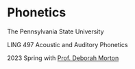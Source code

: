 # Phonetics

The Pennsylvania State University

LING 497 Acoustic and Auditory Phonetics

2023 Spring with [Prof. Deborah Morton](https://deborahcmorton.wordpress.com/)